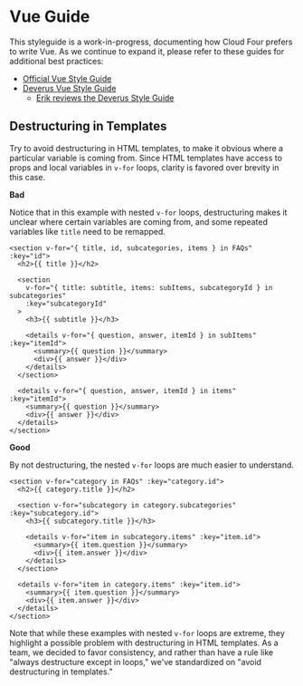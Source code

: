 # Vue Guide

This styleguide is a work-in-progress, documenting how Cloud Four prefers to write Vue. As we continue to expand it, please refer to these guides for additional best practices:

* [Official Vue Style Guide](https://vuejs.org/v2/style-guide/)
* [Deverus Vue Style Guide](https://gist.github.com/brianboyko/91fdfb492071e743e389d84eee002342)
    * [Erik reviews the Deverus Style Guide](https://www.youtube.com/watch?v=38XnZ3EJqYQ)

## Destructuring in Templates

Try to avoid destructuring in HTML templates, to make it obvious where a particular variable is coming from. Since HTML templates have access to props and local variables in `v-for` loops, clarity is favored over brevity in this case.

**Bad**

Notice that in this example with nested `v-for` loops, destructuring makes it unclear where certain variables are coming from, and some repeated variables like `title` need to be remapped.

```vue
<section v-for="{ title, id, subcategories, items } in FAQs" :key="id">
  <h2>{{ title }}</h2>

  <section
    v-for="{ title: subtitle, items: subItems, subcategoryId } in subcategories"
    :key="subcategoryId"
  >
    <h3>{{ subtitle }}</h3>

    <details v-for="{ question, answer, itemId } in subItems" :key="itemId">
      <summary>{{ question }}</summary>
      <div>{{ answer }}</div>
    </details>
  </section>

  <details v-for="{ question, answer, itemId } in items" :key="itemId">
    <summary>{{ question }}</summary>
    <div>{{ answer }}</div>
  </details>
</section>
```

**Good**

By not destructuring, the nested `v-for` loops are much easier to understand.

```vue
<section v-for="category in FAQs" :key="category.id">
  <h2>{{ category.title }}</h2>

  <section v-for="subcategory in category.subcategories" :key="subcategory.id">
    <h3>{{ subcategory.title }}</h3>

    <details v-for="item in subcategory.items" :key="item.id">
      <summary>{{ item.question }}</summary>
      <div>{{ item.answer }}</div>
    </details>
  </section>

  <details v-for="item in category.items" :key="item.id">
    <summary>{{ item.question }}</summary>
    <div>{{ item.answer }}</div>
  </details>
</section>
```

Note that while these examples with nested `v-for` loops are extreme, they highlight a possible problem with destructuring in HTML templates. As a team, we decided to favor consistency, and rather than have a rule like "always destructure except in loops," we've standardized on "avoid destructuring in templates."
